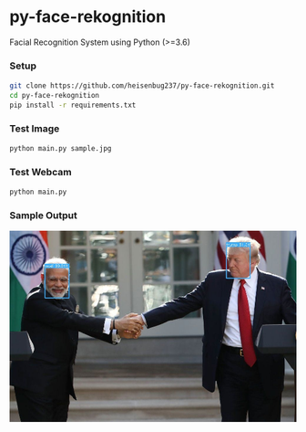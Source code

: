 # py-face-rekognition
Facial Recognition System using Python (>=3.6)

### Setup

```bash
git clone https://github.com/heisenbug237/py-face-rekognition.git
cd py-face-rekognition
pip install -r requirements.txt
```
### Test Image
```bash
python main.py sample.jpg
```
### Test Webcam
```bash
python main.py
```
### Sample Output
![Output](https://github.com/heisenbug237/py-face-rekognition/blob/main/faces.jpg?raw=true)
